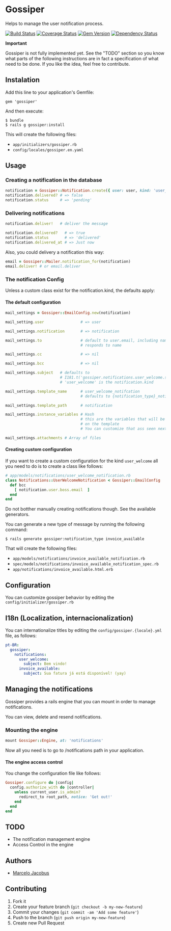 # Gossiper

Helps to manage the user notification process.

[![Build Status](https://travis-ci.org/mjacobus/gossiper.png?branch=master)](https://travis-ci.org/mjacobus/gossiper)
[![Coverage Status](https://coveralls.io/repos/mjacobus/gossiper/badge.png)](https://coveralls.io/r/mjacobus/gossiper)
[![Gem Version](https://badge.fury.io/rb/gossiper.png)](http://badge.fury.io/rb/gossiper)
[![Dependency Status](https://gemnasium.com/mjacobus/gossiper.png)](https://gemnasium.com/mjacobus/gossiper)

**Important**

Gossiper is not fully implemented yet. See the "TODO" section so you know what parts of the following instructions are in fact a specification of what need to be done. If you like the idea, feel free to contribute.

## Instalation

Add this line to your application's Gemfile:

    gem 'gossiper'

And then execute:

    $ bundle
    $ rails g gossiper:install

This will create the following files:

- ```app/initializers/gossiper.rb```
- ```config/locales/gossiper.en.yaml```

## Usage

### Creating a notification in the database

```ruby
notification = Gossiper::Notification.create({ user: user, kind: 'user_welcome'  })
notification.delivered? # => false
notification.status     # => 'pending'
```

### Delivering notifications

```Ruby
notification.deliver!   # deliver the message

notification.delivered?   # => true
notification.status       # => 'delivered'
notification.delivered_at # => Just now
```

Also, you could delivery a notification this way:

```ruby
email = Gossiper::Mailer.notification_for(notification)
email.deliver! # or email.deliver
```

### The notification Config
Unless a custom class exist for the notification.kind, the defaults apply:

#### The default configuration

```ruby
mail_settings = Gossiper::EmailConfig.new(notification)

mail_setting.user                # => user

mail_settings.notification       # => notification

mail_settings.to                 # default to user.email, including name, if user
                                 # responds to name

mail_settings.cc                 # => nil

mail_settings.bcc                # => nil

mail_settings.subject   # defaults to
                        # I181.t('gossiper.notifications.user_welcome.subject')
                        # 'user_welcome' is the notification.kind

mail_settings.template_name      # user_welcome_notifcation
                                 # defaults to {notification_type}_notification

mail_settings.template_path      # notification

mail_settings.instance_variables # Hash
                                 # this are the variables that will be available
                                 # on the template
                                 # You can customize that ass seen next

mail_settings.attachments # Array of files
```

#### Creating custom configuration

If you want to create a custom configuration for the kind ```user_welcome``` all you need to do is
to create a class like follows:

```ruby
# app/models/notifications/user_welcome_notification.rb
class Notifications::UserWelcomeNotification < Gossiper::EmailConfig
  def bcc
    [ notification.user.boss.email  ]
  end
end
```

Do not botther manually creating notifications though. See the available generators.

You can generate a new type of message by running the following command:

    $ rails generate gossiper:notification_type invoice_available

That will create the following files:

- ```app/models/notifications/invoice_available_notification.rb```
- ```spec/models/notifications/invoice_available_notification_spec.rb```
- ```app/notifications/invoice_available.html.erb```


## Configuration

You can customize gossiper behavior by editing the ```config/initializer/gossiper.rb```

## I18n (Localization, internacionalization)

You can internationalize titles by editing the ```config/gossiper.{locale}.yml``` file, as follows:

```yaml
pt-BR:
  gossiper:
    notifications:
      user_welcome:
        subject: Bem vindo!
      invoice_available:
        subject: Sua fatura já está disponível! (yay)
```


## Managing the notifications

Gossiper provides a rails engine that you can mount in order to manage notifications.

You can view, delete and resend notifications.

### Mounting the engine

```ruby
mount Gossiper::Engine, at: 'notifications'
```

Now all you need is to go to /notifications path in your application.

#### The engine access control

You change the configuration file like follows:

```ruby
Gossiper.configure do |config|
  config.authorize_with do |controller|
    unless current_user.is_admin?
      redirect_to root_path, notice: 'Get out!'
    end
  end
end
```


## TODO

- The notification management engine
- Access Control in the engine

## Authors

- [Marcelo Jacobus](https://github.com/mjacobus)


## Contributing

1. Fork it
2. Create your feature branch (`git checkout -b my-new-feature`)
3. Commit your changes (`git commit -am 'Add some feature'`)
4. Push to the branch (`git push origin my-new-feature`)
5. Create new Pull Request
